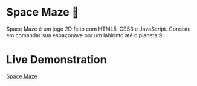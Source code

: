 # Space Maze :space_invader:

Space Maze é um jogo 2D feito com HTML5, CSS3 e JavaScript. Consiste em comandar sua espaçonave por um labirinto até o planeta 9.

# Live Demonstration
[Space Maze](https://guicoutost.github.io/space-maze/)
